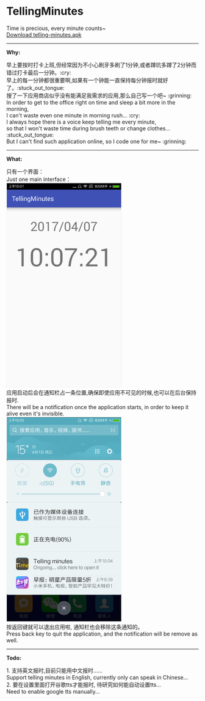 # TellingMinutes
Time is precious, every minute counts~<br/>
<a href='https://raw.githubusercontent.com/FrannyZhao/TellingMinutes/master/res/telling-minutes.apk'>Download telling-minutes.apk</a>
<br/>
<hr>
<p><strong>Why:</strong></p>
早上要按时打卡上班,但经常因为不小心刷牙多刷了1分钟,或者蹲坑多蹲了2分钟而错过打卡最后一分钟。:cry: <br/>
早上的每一分钟都很重要啊,如果有一个钟能一直保持每分钟报时就好了。:stuck_out_tongue: <br/>
搜了一下应用商店似乎没有能满足我需求的应用,那么自己写一个吧~  :grinning: <br/>
In order to get to the office right on time and sleep a bit more in the morning, <br/>I can't waste even one minute in morning rush... :cry: <br/>
I always hope there is a voice keep telling me every minute, <br/>so that I won't waste time during brush teeth or change clothes... :stuck_out_tongue: <br/>
But I can't find such application online, so I code one for me~ :grinning: <br/>
<hr>
<p><strong>What:</strong></p>
只有一个界面：<br/>
Just one main interface：<br/>
<img src='https://raw.githubusercontent.com/FrannyZhao/TellingMinutes/master/res/mainLayout.png' width="300px" style='border: #f1f1f1 solid 1px'/>
<br/>
应用启动后会在通知栏占一条位置,确保即使应用不可见的时候,也可以在后台保持报时. <br/>
There will be a notification once the application starts, in order to keep it alive even it's invisible.  <br/>
<img src='https://raw.githubusercontent.com/FrannyZhao/TellingMinutes/master/res/notification.png' width="300px" style='border: #f1f1f1 solid 1px'/>
<br/>
按返回键就可以退出应用啦, 通知栏也会移除这条通知的。<br/>
Press back key to quit the application, and the notification will be remove as well. <br/>
<hr>
<p><strong>Todo:</strong></p>
1. 支持英文报时,目前只能用中文报时......<br/>
Support telling minutes in English, currently only can speak in Chinese... <br/>
2. 要在设置里面打开谷歌tts才能报时, 待研究如何能自动设置tts... <br/>
Need to enable google tts manually... <br/>
